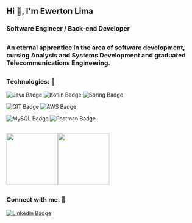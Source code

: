 
## Hi 👋, I'm Ewerton Lima

### Software Engineer / Back-end Developer
##
### An eternal apprentice in the area of ​​software development, cursing Analysis and Systems Development and graduated Telecommunications Engineering.


##
### Technologies: 🔧

![Java Badge](https://img.shields.io/badge/Java-aa1117?style=for-the-badge&logo=java&logoColor=white)
![Kotlin Badge](https://img.shields.io/badge/Kotlin-F6891F?style=for-the-badge&logo=kotlin&logoColor=kotlin)
![Spring Badge](https://img.shields.io/badge/Spring-69b63e?style=for-the-badge&logo=spring&logoColor=white)

![GIT Badge](https://img.shields.io/badge/git-f05133?style=for-the-badge&logo=git&logoColor=white)
![AWS Badge](https://img.shields.io/badge/AWS-FF9900?style=for-the-badge&logo=amazon&logoColor=white)

![MySQL Badge](https://img.shields.io/badge/MySQL-57829e?style=for-the-badge&logo=mysql&logoColor=white)
![Postman Badge](https://img.shields.io/badge/Postman-fd6c35?style=for-the-badge&logo=postman&logoColor=white)




##
<a href="https://github.com/EwertonILima?tab=repositories"><img height="135px" src="https://github-readme-stats.vercel.app/api?username=EwertonILima&hide_title=true&hide_border=true&show_icons=true&include_all_commits=true&count_private=true&line_height=21&_color=9f9f9f&text_color=9f9f9f&icon_color=79ff97&bg_color=151515&theme=graywhite" /><!-- wi*quL3fcV --><img height="135px" src="https://github-readme-stats.vercel.app/api/top-langs/?username=EwertonILima&hide_title=false&hide_border=true&layout=compact&langs_count=7,Redventures-Movie-Quotes&text_color=9f9f9f&icon_color=79ff97&bg_color=151515&theme=graywhite" /></a>

##
### Connect with me: 🔗

[![Linkedin Badge](https://img.shields.io/badge/linkedin-%230077B5.svg?&style=for-the-badge&logo=linkedin&logoColor=white)](https://www.linkedin.com/in/ewertonilima/)
